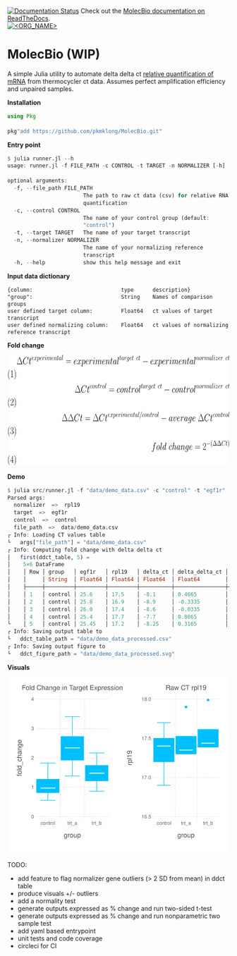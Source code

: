[![Documentation Status](https://readthedocs.org/projects/docs/badge/?version=latest)](https://molecbio.readthedocs.io/en/latest/) Check out the [MolecBio documentation on ReadTheDocs](https://molecbio.readthedocs.io/en/latest/).<br>
[![<ORG_NAME>](https://circleci.com/gh/pkmklong/MolecBio.svg?style=shield)](https://github.com/pkmklong/MolecBio/blob/master/.circleci/config.yml)

# MolecBio (WIP)
A simple Julia utility to automate delta delta ct [relative quantification of mRNA](https://en.wikipedia.org/wiki/Real-time_polymerase_chain_reaction) from thermocycler ct data. Assumes perfect amplification efficiency and unpaired samples.


<b>Installation</b>
```julia
using Pkg

pkg"add https://github.com/pkmklong/MolecBio.git"
```

<b>Entry point</b>
```julia
$ julia runner.jl --h
usage: runner.jl -f FILE_PATH -c CONTROL -t TARGET -n NORMALIZER [-h]

optional arguments:
  -f, --file_path FILE_PATH
                        The path to raw ct data (csv) for relative RNA
                        quantification
  -c, --control CONTROL
                        The name of your control group (default:
                        "control")
  -t, --target TARGET   The name of your target transcript
  -n, --normalizer NORMALIZER
                        The name of your normalizing reference
                        transcript
  -h, --help            show this help message and exit
```

<b>Input data dictionary</b>
```
{column:                            type      description}
"group":                            String    Names of comparison groups
user defined target column:         Float64   ct values of target transcript
user defined normalizing column:    Float64   ct values of normalizing reference transcript
```

<b>Fold change</b>

<img src="https://github.com/pkmklong/molecbio/blob/master/images/ddct.svg" height="250"  class="center" title="delta delta CT">


<b>Demo</b>
```julia
$ julia src/runner.jl -f "data/demo_data.csv" -c "control" -t "egf1r" -n "rpl19" 
Parsed args:
  normalizer  =>  rpl19
  target  =>  egf1r
  control  =>  control
  file_path  =>  data/demo_data.csv
┌ Info: Loading CT values table
└   args["file_path"] = "data/demo_data.csv"
┌ Info: Computing fold change with delta delta ct
│   first(ddct_table, 5) =
│    5×6 DataFrame
│    │ Row │ group   │ egf1r   │ rpl19   │ delta_ct │ delta_delta_ct │ fold_change │
│    │     │ String  │ Float64 │ Float64 │ Float64  │ Float64        │ Float64     │
│    ├─────┼─────────┼─────────┼─────────┼──────────┼────────────────┼─────────────┤
│    │ 1   │ control │ 25.6    │ 17.5    │ -8.1     │ 0.4665         │ 1.38175     │
│    │ 2   │ control │ 25.8    │ 16.9    │ -8.9     │ -0.3335        │ 0.793609    │
│    │ 3   │ control │ 26.0    │ 17.4    │ -8.6     │ -0.0335        │ 0.977047    │
│    │ 4   │ control │ 25.4    │ 17.7    │ -7.7     │ 0.8665         │ 1.82323     │
└    │ 5   │ control │ 25.45   │ 17.2    │ -8.25    │ 0.3165         │ 1.24531     │
┌ Info: Saving output table to 
└   ddct_table_path = "data/demo_data_processed.csv"
┌ Info: Saving output figure to 
└   ddct_figure_path = "data/demo_data_processed.svg"

```
<b>Visuals</b>

<img src="https://github.com/pkmklong/molecbio/blob/master/images/demo_data_processed.svg" height="400"  class="center" title="Demo visualization">


TODO: 
* add feature to flag normalizer gene outliers (> 2 SD from mean) in ddct table
* produce visuals +/- outliers
* add a normality test
* generate outputs expressed as % change and run two-sided t-test
* generate outputs expressed as % change and run nonparametric two sample test
* add yaml based entrypoint
* unit tests and code coverage
* circleci for CI
